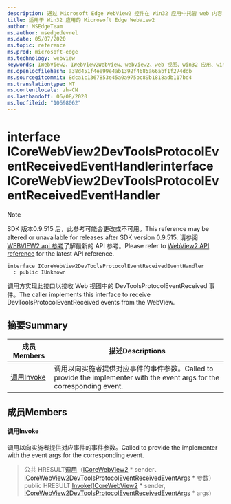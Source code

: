 ```yaml
---
description: 通过 Microsoft Edge WebView2 控件在 Win32 应用中托管 web 内容
title: 适用于 Win32 应用的 Microsoft Edge WebView2
author: MSEdgeTeam
ms.author: msedgedevrel
ms.date: 05/07/2020
ms.topic: reference
ms.prod: microsoft-edge
ms.technology: webview
keywords: IWebView2、IWebView2WebView、webview2、web 视图、win32 应用、win32、edge、ICoreWebView2、ICoreWebView2Controller、浏览器控件、边缘 html
ms.openlocfilehash: a38d451f4ee99e4ab1392f4685a66abf1f274ddb
ms.sourcegitcommit: 8dca1c1367853e45a0a975bc89b1818adb117bd4
ms.translationtype: MT
ms.contentlocale: zh-CN
ms.lasthandoff: 06/08/2020
ms.locfileid: "10698062"
---
```

# <span data-ttu-id="4d475-104">interface ICoreWebView2DevToolsProtocolEventReceivedEventHandler</span><span class="sxs-lookup"><span data-stu-id="4d475-104">interface ICoreWebView2DevToolsProtocolEventReceivedEventHandler</span></span> 

> [!NOTE]
> <span data-ttu-id="4d475-105">SDK 版本0.9.515 后，此参考可能会更改或不可用。</span><span class="sxs-lookup"><span data-stu-id="4d475-105">This reference may be altered or unavailable for releases after SDK version 0.9.515.</span></span> <span data-ttu-id="4d475-106">请参阅[WEBVIEW2 api 参考](../../../webview2-api-reference.md)了解最新的 API 参考。</span><span class="sxs-lookup"><span data-stu-id="4d475-106">Please refer to [WebView2 API reference](../../../webview2-api-reference.md) for the latest API reference.</span></span>

```
interface ICoreWebView2DevToolsProtocolEventReceivedEventHandler
  : public IUnknown
```

<span data-ttu-id="4d475-107">调用方实现此接口以接收 Web 视图中的 DevToolsProtocolEventReceived 事件。</span><span class="sxs-lookup"><span data-stu-id="4d475-107">The caller implements this interface to receive DevToolsProtocolEventReceived events from the WebView.</span></span>

## <span data-ttu-id="4d475-108">摘要</span><span class="sxs-lookup"><span data-stu-id="4d475-108">Summary</span></span>

 <span data-ttu-id="4d475-109">成员</span><span class="sxs-lookup"><span data-stu-id="4d475-109">Members</span></span>                        | <span data-ttu-id="4d475-110">描述</span><span class="sxs-lookup"><span data-stu-id="4d475-110">Descriptions</span></span>
--------------------------------|---------------------------------------------
[<span data-ttu-id="4d475-111">调用</span><span class="sxs-lookup"><span data-stu-id="4d475-111">Invoke</span></span>](#invoke) | <span data-ttu-id="4d475-112">调用以向实施者提供对应事件的事件参数。</span><span class="sxs-lookup"><span data-stu-id="4d475-112">Called to provide the implementer with the event args for the corresponding event.</span></span>

## <span data-ttu-id="4d475-113">成员</span><span class="sxs-lookup"><span data-stu-id="4d475-113">Members</span></span>

#### <span data-ttu-id="4d475-114">调用</span><span class="sxs-lookup"><span data-stu-id="4d475-114">Invoke</span></span> 

<span data-ttu-id="4d475-115">调用以向实施者提供对应事件的事件参数。</span><span class="sxs-lookup"><span data-stu-id="4d475-115">Called to provide the implementer with the event args for the corresponding event.</span></span>

> <span data-ttu-id="4d475-116">公共 HRESULT[调用](#invoke)（[ICoreWebView2](icorewebview2.md) \* sender、 [ICoreWebView2DevToolsProtocolEventReceivedEventArgs](icorewebview2devtoolsprotocoleventreceivedeventargs.md) \* 参数）</span><span class="sxs-lookup"><span data-stu-id="4d475-116">public HRESULT [Invoke](#invoke)([ICoreWebView2](icorewebview2.md) \* sender, [ICoreWebView2DevToolsProtocolEventReceivedEventArgs](icorewebview2devtoolsprotocoleventreceivedeventargs.md) \* args)</span></span>

